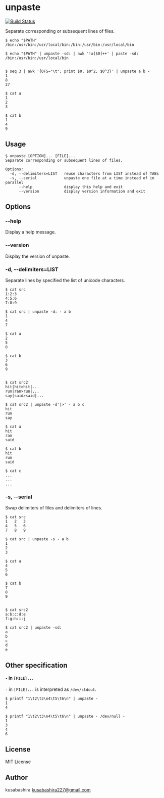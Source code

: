 unpaste
=======

[![Build Status](https://travis-ci.org/kusabashira/unpaste.svg?branch=master)](https://travis-ci.org/kusabashira/unpaste)

Separate corresponding or subsequent lines of files.

```
$ echo "$PATH"
/bin:/usr/bin:/usr/local/bin:/bin:/usr/bin:/usr/local/bin

$ echo "$PATH" | unpaste -sd: | awk '!a[$0]++' | paste -sd:
/bin:/usr/bin:/usr/local/bin


$ seq 3 | awk '{OFS="\t"; print $0, $0^2, $0^3}' | unpaste a b -
1
8
27

$ cat a
1
2
3

$ cat b
1
4
9
```

Usage
-----

```
$ unpaste [OPTION]... [FILE]...
Separate corresponding or subsequent lines of files.

Options:
  -d, --delimiters=LIST   reuse characters from LIST instead of TABs
  -s, --serial            unpaste one file at a time instead of in parallel
      --help              display this help and exit
      --version           display version information and exit
```

Options
-------

### --help

Display a help message.

### --version

Display the version of unpaste.

### -d, --delimiters=LIST

Separate lines by specified the list of unicode characters.

```
$ cat src
1:2:3
4:5:6
7:8:9

$ cat src | unpaste -d: - a b
1
4
7

$ cat a
2
5
8

$ cat b
3
6
9


$ cat src2
hit|hit>hit|...
run|ran>run|...
say|said>said|...

$ cat src2 | unpaste -d'|>' - a b c
hit
run
say

$ cat a
hit
ran
said

$ cat b
hit
run
said

$ cat c
...
...
...
```

### -s, --serial

Swap delimiters of files and delimiters of lines.

```
$ cat src
1	2	3
4	5	6
7	8	9

$ cat src | unpaste -s - a b
1
2
3

$ cat a
4
5
6

$ cat b
7
8
9


$ cat src2
a:b:c:d:e
f:g:h:i:j

$ cat src2 | unpaste -sd:
a
b
c
d
e
```

Other specification
-------------------

#### `-` in `[FILE]...`

`-` in `[FILE]...` is interpreted as `/dev/stdout`.

```
$ printf "1\t2\t3\n4\t5\t6\n" | unpaste -
1
4

$ printf "1\t2\t3\n4\t5\t6\n" | unpaste - /dev/null -
1
3
4
6
```

License
-------

MIT License

Author
------

kusabashira <kusabashira227@gmail.com>
